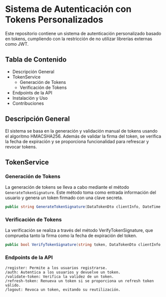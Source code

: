 Sistema de Autenticación con Tokens Personalizados
==================================================

Este repositorio contiene un sistema de autenticación personalizado basado en tokens, cumpliendo con la restricción de no utilizar librerías externas como JWT.

Tabla de Contenido
------------------

* Descripción General
* TokenService
  * Generación de Tokens
  * Verificación de Tokens
* Endpoints de la API
* Instalación y Uso
* Contribuciones

Descripción General
-------------------

El sistema se basa en la generación y validación manual de tokens usando el algoritmo HMACSHA256. Además de validar la firma del token, se verifica la fecha de expiración y se proporciona funcionalidad para refrescar y revocar tokens.

TokenService
------------

### Generación de Tokens

La generación de tokens se lleva a cabo mediante el método `GenerateTokenSignature`. Este método toma como entrada información del usuario y genera un token firmado con una clave secreta.

```csharp
public string GenerateTokenSignature(DataTokenDto clientInfo, DateTime expiration);
```

### Verificación de Tokens

La verificación se realiza a través del método VerifyTokenSignature, que comprueba tanto la firma como la fecha de expiración del token.

```csharp
public bool VerifyTokenSignature(string token, DataTokenDto clientInfo, DateTime expiration);
```

### Endpoints de la API

    /register: Permite a los usuarios registrarse.
    /auth: Autentica a los usuarios y devuelve un token.
    /validate-token: Verifica la validez de un token.
    /refresh-token: Renueva un token si se proporciona un refresh token válido.
    /logout: Revoca un token, evitando su reutilización.